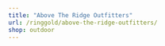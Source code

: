 ```yaml
---
title: "Above The Ridge Outfitters"
url: /ringgold/above-the-ridge-outfitters/
shop: outdoor
---
```

